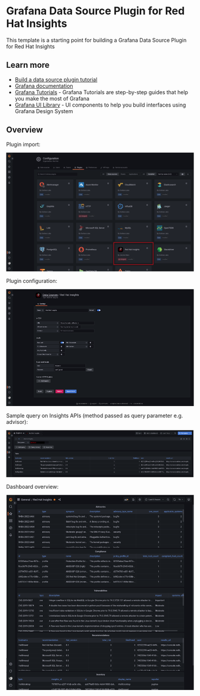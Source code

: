 # Grafana Data Source Plugin for Red Hat Insights

This template is a starting point for building a Grafana Data Source Plugin for Red Hat Insights

## Learn more

- [Build a data source plugin tutorial](https://grafana.com/tutorials/build-a-data-source-plugin)
- [Grafana documentation](https://grafana.com/docs/)
- [Grafana Tutorials](https://grafana.com/tutorials/) - Grafana Tutorials are step-by-step guides that help you make the most of Grafana
- [Grafana UI Library](https://developers.grafana.com/ui) - UI components to help you build interfaces using Grafana Design System

## Overview

Plugin import:

![alt text](/images/image4.png "Plugin import")

Plugin configuration:

![alt text](/images/image2.png "Plugin configuration")

Sample query on Insights APIs (method passed as query parameter e.g. advisor):

![alt text](/images/image5.png "Host list")

Dashboard overview:

![alt text](/images/image1.png "Recommendations and vulnerabilities overview")
